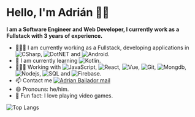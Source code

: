 # Hello, I'm Adrián 👋🏽



**I am a Software Engineer and Web Developer, I currently work as a Fullstack with 3 years of experience.**

- 👨🏽‍🏫 I am currently working as a Fullstack, developing applications in ![CSharp](https://img.shields.io/badge/-CSharp-black?style=flat&logo=c), ![DotNET](https://img.shields.io/badge/-.NET-black?style=flat&logo=.net) and ![Android](https://img.shields.io/badge/-android-black?style=flat&logo=android).
- 🌱 I am currently learning ![Kotlin](https://img.shields.io/badge/-kotlin-black?style=flat&logo=kotlin).
- 👨🏽‍💻 Working with ![JavaScript](https://img.shields.io/badge/-JavaScript-black?style=flat&logo=javascript), ![React](https://img.shields.io/badge/-React-black?style=flat&logo=react), ![Vue](https://img.shields.io/badge/-Vue-black?style=flat&logo=vue.js), ![Git](https://img.shields.io/badge/-Git-black?style=flat&logo=git), ![Mongdb](https://img.shields.io/badge/-mongodb-black?style=flat&logo=mongodb), ![Nodejs](https://img.shields.io/badge/-Nodejs-black?style=flat&logo=Node.js), ![SQL](https://img.shields.io/badge/-SQL-black?style=flat&logo=microsoft-sql-server) and ![Firebase](https://img.shields.io/badge/-Firebase-black?style=flat&logo=Firebase).
- 📫 Contact me <a href="mailto:adrianbailador@hotmail.com" alt="Adrian Bailador mail">
  <img src="https://img.shields.io/badge/adrianbailador@hotmail.com-DDDDDD?logo=microsoft-outlook" title="Go To mail" alt="Adrian Bailador mail"/></a>
- 😄 Pronouns: he/him.
- 🧱 Fun fact: I love playing video games.

![Top Langs](https://github-readme-stats.vercel.app/api/top-langs/?username=borjag90&layout=compact&hide=jupyter%20notebook,scilab,java&theme=chartreuse-dark&langs_count=9)


